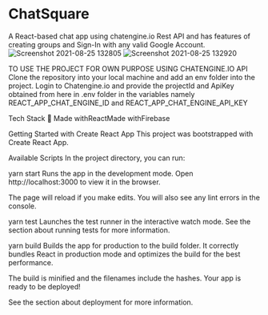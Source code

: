 # ChatSquare
A React-based chat app using chatengine.io Rest API and has features of creating groups and Sign-In with any valid Google Account. 
![Screenshot 2021-08-25 132805](https://user-images.githubusercontent.com/66297774/130751139-448e5679-70b8-4eb6-af81-114c8d519e8f.png)
![Screenshot 2021-08-25 132920](https://user-images.githubusercontent.com/66297774/130751200-1da958ea-3da4-4ca9-92a4-306414ee20d4.png)

TO USE THE PROJECT FOR OWN PURPOSE USING CHATENGINE.IO API
Clone the repository into your local machine and add an env folder into the project. Login to Chatengine.io and provide the projectId and ApiKey obtained from here in .env folder in the variables namely REACT_APP_CHAT_ENGINE_ID and REACT_APP_CHAT_ENGINE_API_KEY

Tech Stack 🚀
Made withReactMade withFirebase

Getting Started with Create React App
This project was bootstrapped with Create React App.

Available Scripts
In the project directory, you can run:

yarn start
Runs the app in the development mode.
Open http://localhost:3000 to view it in the browser.

The page will reload if you make edits.
You will also see any lint errors in the console.

yarn test
Launches the test runner in the interactive watch mode.
See the section about running tests for more information.

yarn build
Builds the app for production to the build folder.
It correctly bundles React in production mode and optimizes the build for the best performance.

The build is minified and the filenames include the hashes.
Your app is ready to be deployed!

See the section about deployment for more information.


